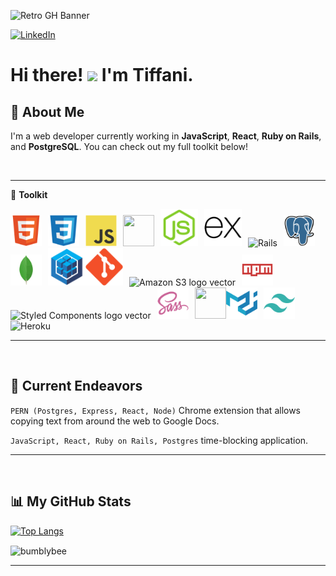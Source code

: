 ![Retro GH Banner](https://user-images.githubusercontent.com/47286930/115927840-b5d36f80-a44a-11eb-85e8-3c4f440289a9.png)

<a href="https://linkedin.com/in/tiffanihess" align="left"><img alt="LinkedIn" src="https://img.shields.io/badge/tiffanihess-%231DA1F2.svg?&style=for-the-badge&logo=linkedin&logoColor=white"/></a>


# Hi there! <img src="https://raw.githubusercontent.com/MartinHeinz/MartinHeinz/master/wave.gif" width="30px"> I'm Tiffani.

## :mega: About Me

I'm a web developer currently working in **JavaScript**, **React**, **Ruby on Rails**, and **PostgreSQL**. You can check out my full toolkit below! 

&nbsp;

--- 

🧰 **Toolkit**

<p align="left"> <img src="https://github.com/devicons/devicon/raw/master/icons/html5/html5-original.svg" alt="HTML" width="50" height="50" style="max-width:50%;margin-right:10px"><img src="https://raw.githubusercontent.com/devicons/devicon/master/icons/css3/css3-original.svg" alt="CSS" width="50" height="50" style="max-width:50%;margin-right:10px;"><img src="https://github.com/devicons/devicon/raw/master/icons/javascript/javascript-original.svg" alt="JavaScript" width="50" height="50" style="max-width:50%;margin-right:10px;"><img src="https://raw.github.com/devicons/devicon/c7d326b6009e60442abc35fa45706d6f30ee4c8e/icons/react/react-original.svg" width="50" height="50" style="max-width:50%;margin-right:10px;"><img src="https://raw.githubusercontent.com/devicons/devicon/master/icons/nodejs/nodejs-original.svg" alt="NodeJS" width="60" height="60" style="max-width:50%;margin-right:10px;"><img src="https://raw.githubusercontent.com/devicons/devicon/master/icons/express/express-original.svg" width="60" height="60" style="max-width:50%;margin-right:10px"><img src="https://cdn.jsdelivr.net/gh/devicons/devicon/icons/rails/rails-plain-wordmark.svg" alt="Rails" width="60" height="60" style="max-width:50%;margin-right:10px;"><img src="https://raw.githubusercontent.com/devicons/devicon/master/icons/postgresql/postgresql-original.svg" alt="PostgreSQL" width="50" height="50" style="max-width:50%;margin-right:10px;"><img src="https://github.com/devicons/devicon/raw/master/icons/mongodb/mongodb-original.svg" alt="HTML" width="50" height="50" style="max-width:50%;margin-right:10px"><img src="https://raw.githubusercontent.com/devicons/devicon/master/icons/sequelize/sequelize-original.svg" alt="Sequelize logo vector" width="60" height="60" style="max-width:50%;><img src="https://github.com/devicons/devicon/raw/master/icons/mongodb/mongodb-original-wordmark.svg" alt="MongoDB" width="50" height="50" style="max-width:50%;margin-right:10px;"><img src="https://raw.githubusercontent.com/devicons/devicon/master/icons/git/git-original.svg" alt="Git" width="60" height="60" style="max-width:50%;margin-right:10px;"><img src="https://cdn.worldvectorlogo.com/logos/amazon-s3.svg" alt="Amazon S3 logo vector" width="60" height="60" style="max-width:50%;margin-right:10px;"><img src="https://github.com/devicons/devicon/raw/master/icons/npm/npm-original-wordmark.svg" alt="npm" width="50" height="50" style="max-width:50%;margin-right:10px;"><img src="https://cdn.worldvectorlogo.com/logos/styled-components-1.svg" alt="Styled Components logo vector" width="50" height="50" style="max-width:50%;margin-right:10px;"><img src="https://github.com/devicons/devicon/raw/master/icons/sass/sass-original.svg" alt="HTML" width="50" height="50" style="max-width:50%;margin-right:10px"><img src="https://raw.github.com/devicons/devicon/c7d326b6009e60442abc35fa45706d6f30ee4c8e/icons/bootstrap/bootstrap-plain.svg" width="50" height="50" style="max-width:50%;"><img src="https://github.com/devicons/devicon/raw/master/icons/materialui/materialui-original.svg" alt="HTML" width="50" height="50" style="max-width:50%;margin-right:10px"><img src="https://github.com/devicons/devicon/raw/master/icons/tailwindcss/tailwindcss-plain.svg" alt="HTML" width="50" height="50" style="max-width:50%;margin-right:10px"><img src="https://cdn.jsdelivr.net/gh/devicons/devicon/icons/heroku/heroku-plain.svg" alt="Heroku" width="50" height="50" style="max-width:50%;margin-right:10px" /></p>
  
---  
&nbsp;
## :rocket: Current Endeavors
`PERN (Postgres, Express, React, Node)` Chrome extension that allows copying text from around the web to Google Docs.
  
`JavaScript, React, Ruby on Rails, Postgres` time-blocking application.
  
---  

&nbsp;
## :bar_chart: My GitHub Stats

[![Top Langs](https://github-readme-stats.vercel.app/api/top-langs/?username=bumblybee&show_icons=true&hide=java,html&theme=calm)](https://github.com/anuraghazra/github-readme-stats)

<p align="left"><img align="center" src="https://github-readme-streak-stats.herokuapp.com/?user=bumblybee&theme=calm" alt="bumblybee" /></p>





---

<!--
## Repositories
[![Readme Card](https://github-readme-stats.vercel.app/api/pin/?username=bumblybee&repo=trails)](https://github.com/anuraghazra/github-readme-stats)
-->
